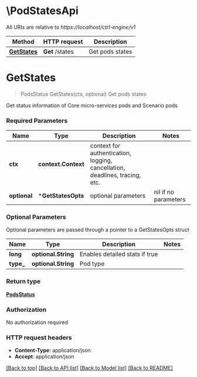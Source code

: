 # \PodStatesApi

All URIs are relative to *https://localhost/ctrl-engine/v1*

Method | HTTP request | Description
------------- | ------------- | -------------
[**GetStates**](PodStatesApi.md#GetStates) | **Get** /states | Get pods states


# **GetStates**
> PodsStatus GetStates(ctx, optional)
Get pods states

Get status information of Core micro-services pods and Scenario pods

### Required Parameters

Name | Type | Description  | Notes
------------- | ------------- | ------------- | -------------
 **ctx** | **context.Context** | context for authentication, logging, cancellation, deadlines, tracing, etc.
 **optional** | ***GetStatesOpts** | optional parameters | nil if no parameters

### Optional Parameters
Optional parameters are passed through a pointer to a GetStatesOpts struct

Name | Type | Description  | Notes
------------- | ------------- | ------------- | -------------
 **long** | **optional.String**| Enables detailed stats if true | 
 **type_** | **optional.String**| Pod type | 

### Return type

[**PodsStatus**](PodsStatus.md)

### Authorization

No authorization required

### HTTP request headers

 - **Content-Type**: application/json
 - **Accept**: application/json

[[Back to top]](#) [[Back to API list]](../README.md#documentation-for-api-endpoints) [[Back to Model list]](../README.md#documentation-for-models) [[Back to README]](../README.md)

